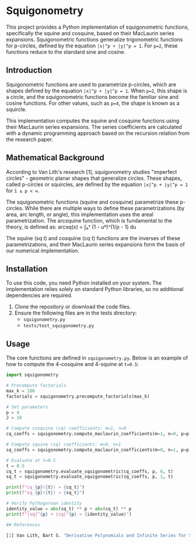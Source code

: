 # Squigonometry

This project provides a Python implementation of squigonometric functions, specifically the squine and cosquine, based on their MacLaurin series expansions. Squigonometric functions generalize trigonometric functions for p-circles, defined by the equation `|x|^p + |y|^p = 1`. For `p=2`, these functions reduce to the standard sine and cosine.

## Introduction

Squigonometric functions are used to parametrize p-circles, which are shapes defined by the equation `|x|^p + |y|^p = 1`. When `p=2`, this shape is a circle, and the squigonometric functions become the familiar sine and cosine functions. For other values, such as `p=4`, the shape is known as a squircle.

This implementation computes the squine and cosquine functions using their MacLaurin series expansions. The series coefficients are calculated with a dynamic programming approach based on the recursion relation from the research paper.

## Mathematical Background

According to Van Lith's research [1], squigonometry studies "imperfect circles" - geometric planar shapes that generalize circles. These shapes, called p-circles or squircles, are defined by the equation `|x|^p + |y|^p = 1` for `1 ≤ p < ∞`.

The squigonometric functions (squine and cosquine) parametrize these p-circles. While there are multiple ways to define these parametrizations (by area, arc length, or angle), this implementation uses the areal parametrization. The arcsquine function, which is fundamental to the theory, is defined as: arcsq(x) = ∫₀ˣ (1 - uᵖ)^(1/p - 1) du

The squine (sq t) and cosquine (cq t) functions are the inverses of these parametrizations, and their MacLaurin series expansions form the basis of our numerical implementation.

## Installation

To use this code, you need Python installed on your system. The implementation relies solely on standard Python libraries, so no additional dependencies are required.

1. Clone the repository or download the code files.
2. Ensure the following files are in the tests directory:
   - `squigonometry.py`
   - `tests/test_squigonometry.py`

## Usage

The core functions are defined in `squigonometry.py`. Below is an example of how to compute the 4-cosquine and 4-squine at `t=0.5`:

```python
import squigonometry

# Precompute factorials
max_k = 100
factorials = squigonometry.precompute_factorials(max_k)

# Set parameters
p = 4
J = 10

# Compute cosquine (cq) coefficients: m=1, n=0
cq_coeffs = squigonometry.compute_maclaurin_coefficients(m=1, n=0, p=p, J=J, factorials=factorials)

# Compute squine (sq) coefficients: m=0, n=1
sq_coeffs = squigonometry.compute_maclaurin_coefficients(m=0, n=1, p=p, J=J, factorials=factorials)

# Evaluate at t=0.5
t = 0.5
cq_t = squigonometry.evaluate_squigonometric(cq_coeffs, p, 0, t)
sq_t = squigonometry.evaluate_squigonometric(sq_coeffs, p, 1, t)

print(f"cq_{p}({t}) ≈ {cq_t}")
print(f"sq_{p}({t}) ≈ {sq_t}")

# Verify Pythagorean identity
identity_value = abs(sq_t) ** p + abs(cq_t) ** p
print(f"|sq|^{p} + |cq|^{p} ≈ {identity_value}")

## References

[1] Van Lith, Bart S. "Derivative Polynomials and Infinite Series for Squigonometric Functions." arXiv:2503.19624v1 [math.CA], https://arxiv.org/abs/2503.19624. The paper provides the theoretical foundation for the MacLaurin series expansions and recursive coefficient calculations implemented in this code.